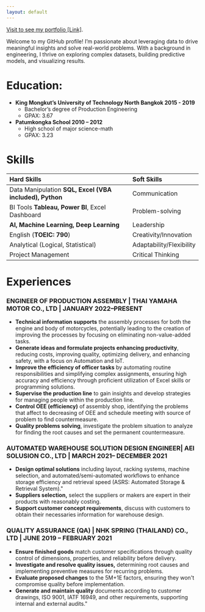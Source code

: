 ```yaml
---
layout: default
---
```

[Visit to see my portfolio [Link]](./data-analytic-portfolio/).

Welcome to my GitHub profile! I’m passionate about leveraging data to drive meaningful insights and solve real-world problems. With a background in engineering, I thrive on exploring complex datasets, building predictive models, and visualizing results.

# Education:
- **King Mongkut’s University of Technology North Bangkok 2015 - 2019**
  - Bachelor’s degree of Production Engineering 
  - GPAX: 3.67
- **Patumkongka School 2010 – 2012**
  - High school of major science-math 
  - GPAX: 3.23

# Skills

| Hard Skills                                          | Soft Skills              |
|:-----------------------------------------------------|:-------------------------|
| Data Manipulation **SQL, Excel (VBA included), Python**  | Communication            |
| BI Tools **Tableau, Power BI**, Excel Dashboard          | Problem-solving          |
| **AI, Machine Learning, Deep Learning**                  | Leadership               |
| English (**TOEIC: 790**)                                 | Creativity/Innovation    |
| Analytical (Logical, Statistical)                        | Adaptability/Flexibility |
| Project Management                                       | Critical Thinking        |

# Experiences
### ENGINEER OF PRODUCTION ASSEMBLY | THAI YAMAHA MOTOR CO., LTD | JANUARY 2022–PRESENT
   - **Technical information supports** the assembly processes for both the engine and body of motorcycles, potentially leading to the creation of improving the processes by focusing on eliminating non-value-added tasks.
   - **Generate ideas and formulate projects enhancing productivity**, reducing costs, improving quality, optimizing delivery, and enhancing safety, with a focus on Automation and IoT.
   - **Improve the efficiency of officer tasks** by automating routine responsibilities and simplifying complex assignments, ensuring high accuracy and efficiency through proficient utilization of Excel skills or programming solutions.
   - **Supervise the production line** to gain insights and develop strategies for managing people within the production line.
   - **Control OEE (efficiency)** of assembly shop, identifying the problems that affect to decreasing of OEE and schedule meeting with source of problem to find countermeasure.
   - **Quality problems solving**, investigate the problem situation to analyze for finding the root causes and set the permanent countermeasure.

### AUTOMATED WAREHOUSE SOLUTION DESIGN ENGINEER| AEI SOLUSION CO., LTD | MARCH 2021– DECEMBER 2021
   - **Design optimal solutions** including layout, racking systems, machine selection, and automated/semi-automated workflows to enhance storage efficiency and retrieval speed (ASRS: Automated Storage & Retrieval System)."
   - **Suppliers selection,** select the suppliers or makers are expert in their products with reasonably costing.
   - **Support customer concept requirements**, discuss with customers to obtain their necessaries information for warehouse design.

### QUALITY ASSURANCE (QA) | NHK SPRING (THAILAND) CO., LTD | JUNE 2019 – FEBRUARY 2021
   - **Ensure finished goods** match customer specifications through quality control of dimensions, properties, and reliability before delivery.
   - **Investigate and resolve quality issues,** determining root causes and implementing preventive measures for recurring problems.
   - **Evaluate proposed changes** to the 5M+1E factors, ensuring they won't compromise quality before implementation.
   - **Generate and maintain quality** documents according to customer drawings, ISO 9001, IATF 16949, and other requirements, supporting internal and external audits."
